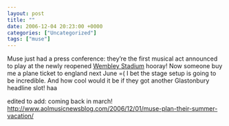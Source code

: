 ```yaml
---
layout: post
title: ""
date: 2006-12-04 20:23:00 +0000
categories: ["Uncategorized"]
tags: ["muse"]
---
```


Muse just had a press conference: they’re the first musical act announced to play at the newly reopened [Wembley Stadium](http://en.wikipedia.org/wiki/Wembley_Stadium) hooray! Now someone buy me a plane ticket to england next June =( I bet the stage setup is going to be incredible. And how cool would it be if they got another Glastonbury headline slot! haa

edited to add: coming back in march! http://www.aolmusicnewsblog.com/2006/12/01/muse-plan-their-summer-vacation/